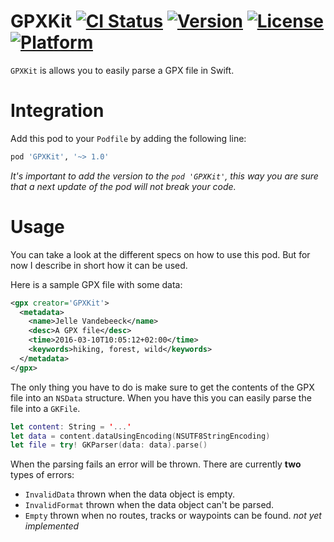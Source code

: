 GPXKit [![CI Status](http://img.shields.io/travis/fousa/gpxkit.svg?style=flat)](https://travis-ci.org/fousa/gpxkit) [![Version](https://img.shields.io/cocoapods/v/GPXKit.svg?style=flat)](http://cocoapods.org/pods/GPXKit) [![License](https://img.shields.io/cocoapods/l/GPXKit.svg?style=flat)](http://cocoapods.org/pods/GPXKit) [![Platform](https://img.shields.io/cocoapods/p/GPXKit.svg?style=flat)](http://cocoapods.org/pods/GPXKit)
======

`GPXKit` is allows you to easily parse a GPX file in Swift.

Integration
===========

Add this pod to your `Podfile` by adding the following line:

``` ruby
pod 'GPXKit', '~> 1.0'
```

_It's important to add the version to the `pod 'GPXKit'`, this way you are sure that a next update of the pod will not break your code._

Usage
=====

You can take a look at the different specs on how to use this pod. But for now I describe in short how it can be used.

Here is a sample GPX file with some data:

``` xml
<gpx creator='GPXKit'>
  <metadata>
    <name>Jelle Vandebeeck</name>
    <desc>A GPX file</desc>
    <time>2016-03-10T10:05:12+02:00</time>
    <keywords>hiking, forest, wild</keywords>
  </metadata>
</gpx>                    
```

The only thing you have to do is make sure to get the contents of the GPX file into an `NSData` structure. When you have this you can easily parse the file into a `GKFile`.

``` swift
let content: String = '...'
let data = content.dataUsingEncoding(NSUTF8StringEncoding)
let file = try! GKParser(data: data).parse()
```

When the parsing fails an error will be thrown. There are currently **two** types of errors:

- `InvalidData` thrown when the data object is empty.
- `InvalidFormat` thrown when the data object can't be parsed.
- `Empty` thrown when no routes, tracks or waypoints can be found. _not yet implemented_
